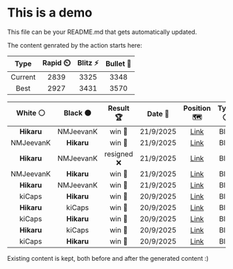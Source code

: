 # This is a demo

This file can be your README.md that gets automatically updated.

The content genrated by the action starts here:

<!--START_SECTION:chessStats-->
<!-- Automatically generated with https://github.com/Balastrong/chess-stats-action -->

| Type | Rapid ⏲️ | Blitz ⚡ | Bullet 🔫 |
|:---:|:---:|:---:|:---:|
| Current | 2839 | 3325 | 3348 |
| Best | 2927 | 3431 | 3570 |

| White ⚪ | Black ⚫ | Result 🏆 | Date 📅 | Position 🗺️ | Type 🕕 |
|:---:|:---:|:---:|:---:|:---:|:---:|
| **Hikaru** | NMJeevanK | win 🥇 | 21/9/2025 | <a href="http://www.ee.unb.ca/cgi-bin/tervo/fen.pl?select=3N2k1/2p2rpp/p5b1/3PR3/P7/1PR2PP1/6P1/6K1 b - - 0 34">Link</a> | Blitz |
| NMJeevanK | **Hikaru** | win 🥇 | 21/9/2025 | <a href="http://www.ee.unb.ca/cgi-bin/tervo/fen.pl?select=8/p7/p5r1/2Pk4/1P6/2K3P1/P7/8 w - - 1 46">Link</a> | Blitz |
| **Hikaru** | NMJeevanK | resigned ❌ | 21/9/2025 | <a href="http://www.ee.unb.ca/cgi-bin/tervo/fen.pl?select=6k1/p5b1/1p6/8/2P2p2/1P4N1/P2p2KP/8 w - - 0 48">Link</a> | Blitz |
| NMJeevanK | **Hikaru** | win 🥇 | 21/9/2025 | <a href="http://www.ee.unb.ca/cgi-bin/tervo/fen.pl?select=8/8/p7/1p5p/2p1k3/P1P1r2P/1P2K1P1/8 w - - 0 51">Link</a> | Blitz |
| **Hikaru** | NMJeevanK | win 🥇 | 21/9/2025 | <a href="http://www.ee.unb.ca/cgi-bin/tervo/fen.pl?select=6k1/R2B1p1p/1r3npB/8/8/6P1/4KP1P/8 b - - 0 48">Link</a> | Blitz |
| kiCaps | **Hikaru** | win 🥇 | 20/9/2025 | <a href="http://www.ee.unb.ca/cgi-bin/tervo/fen.pl?select=rn3rk1/p2p2pp/bppPq3/4P3/4Q3/4B3/2PK2PP/5B1R w - - 3 17">Link</a> | Blitz |
| **Hikaru** | kiCaps | win 🥇 | 20/9/2025 | <a href="http://www.ee.unb.ca/cgi-bin/tervo/fen.pl?select=r3r1k1/pQ5p/1p2pPn1/2p5/2P2b2/1P6/PB5P/4R2K b - - 1 31">Link</a> | Blitz |
| kiCaps | **Hikaru** | win 🥇 | 20/9/2025 | <a href="http://www.ee.unb.ca/cgi-bin/tervo/fen.pl?select=2r4k/p4pb1/1p2p1p1/3b3p/7P/6N1/P3BPP1/3R2K1 w - - 2 34">Link</a> | Blitz |
| **Hikaru** | kiCaps | win 🥇 | 20/9/2025 | <a href="http://www.ee.unb.ca/cgi-bin/tervo/fen.pl?select=5r1k/1p2q1pp/p2b4/2p1p2Q/2P1B3/1P4Pb/PB3P1P/4R1K1 b - - 1 26">Link</a> | Blitz |
| kiCaps | **Hikaru** | win 🥇 | 20/9/2025 | <a href="http://www.ee.unb.ca/cgi-bin/tervo/fen.pl?select=3r1r2/p1k1bpR1/2p1p3/4Pb1N/1p3Q1P/1qp2P2/1P6/2B1K1R1 w - - 2 35">Link</a> | Blitz |

<!--END_SECTION:chessStats-->

Existing content is kept, both before and after the generated content :)

